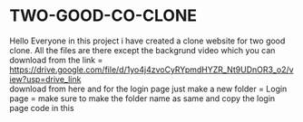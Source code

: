 # TWO-GOOD-CO-CLONE
Hello Everyone in this project i have created a clone website for two good clone. All the files are there except the backgrund video which you can download from the link =   https://drive.google.com/file/d/1yo4j4zvoCyRYpmdHYZR_Nt9UDnOR3_o2/view?usp=drive_link     
download from here 
and for the login page just make a new folder =   Login page   = make sure to make the folder name as same and copy the login page code in this
